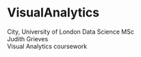 # VisualAnalytics
City, University of London
Data Science MSc  
Judith Grieves  
Visual Analytics coursework  
